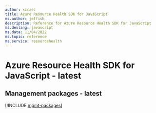 ```yaml
---
author: xirzec
title: Azure Resource Health SDK for JavaScript
ms.author: jeffish
description: Reference for Azure Resource Health SDK for JavaScript
ms.devlang: javascript
ms.data: 11/04/2022
ms.topic: reference
ms.service: resourcehealth
---
```

# Azure Resource Health SDK for JavaScript - latest

## Management packages - latest
[!INCLUDE [mgmt-packages](resource-health-mgmt-index.md)]